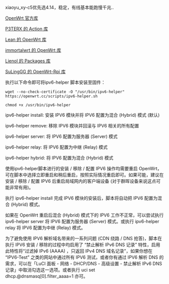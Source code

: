 xiaoyu_xy-c5优先选4.14，稳定，有线基本能跑慢千兆..
 
[OpenWrt 官方库](https://github.com/openwrt/openwrt)

[P3TERX 的 Action 库](https://github.com/P3TERX/Actions-OpenWrt)

[Lean 的 OpenWrt 库](https://github.com/coolsnowwolf/lede)

[immortalwrt 的 OpenWrt 库](https://github.com/immortalwrt/immortalwrt)

[Lienol 的 Packages 库](https://github.com/Lienol/openwrt-packages)

[SuLingGG 的 OpenWrt-Rpi 库](https://github.com/SuLingGG/OpenWrt-Rpi)


执行以下命令即可将ipv6-helper 脚本安装至固件：

`wget --no-check-certificate -O "/usr/bin/ipv6-helper" https://openwrt.cc/scripts/ipv6-helper.sh`

`chmod +x /usr/bin/ipv6-helper`


ipv6-helper install: 安装 IPV6 模块并将 IPV6 配置为混合 (Hybrid) 模式 (默认)

ipv6-helper remove: 移除 IPV6 模块并回滚与 IPV6 相关的所有配置

ipv6-helper server: 将 IPV6 配置为服务器 (Server) 模式

ipv6-helper relay: 将 IPV6 配置为中继 (Relay) 模式

ipv6-helper hybrid: 将 IPV6 配置为混合 (Hybrid) 模式

 
使用ipv6-helper脚本进行的安装 / 移除 / 配置 IPV6 操作均需要重启 OpenWrt，可在脚本中选择立即重启和稍后重启，按照实际情况重启即可。如果可能，建议在安装 / 移除 / 配置 IPV6 后重启局域网内的客户端设备 (对于群晖设备来说这点可能非常有用)。

执行 ipv6-helper install 完成 IPV6 模块的安装后，脚本将自动把 IPV6 配置为混合 (Hybrid) 模式。

如果在 OpenWrt 重启后混合 (Hybrid) 模式下的 IPV6 工作不正常，可以尝试执行 ipv6-helper server 将 IPV6 配置为服务器 (Server) 模式。或执行 ipv6-helper relay 将 IPV6 配置为中继 (Relay) 模式。

为了避免使用 IPV6 解析域名带来的一系列问题 (CDN 绕路 / DNS 抢答)，脚本在执行 IPV6 安装 / 移除的过程中均启用了 “禁止解析 IPv6 DNS 记录” 特性，启用此特性将“过滤掉 IPv6 (AAAA) ，只返回 IPv4 DNS 域名记录”，如果你想在 “IPV6-Test” 之类的网站中通过所有 IPV6 测试，或者你有通过 IPV6 解析 DNS 的需求，可以在「LuCI 面板 - 网络 - DHCP/DNS - 高级设置 - 禁止解析 IPv6 DNS 记录」中取消勾选这一选项。或者执行 uci set dhcp.@dnsmasq[0].filter_aaaa=1 亦可。
